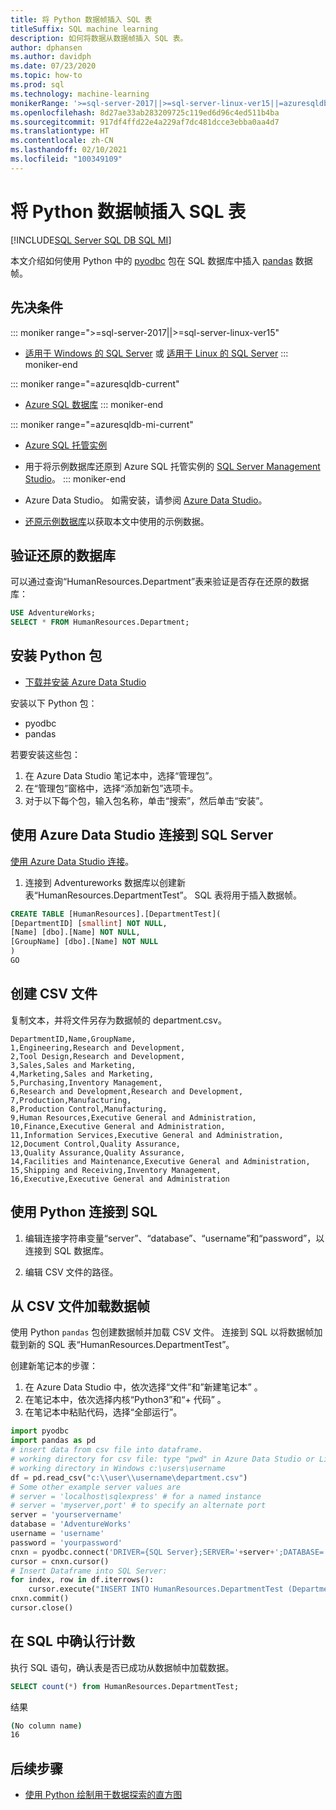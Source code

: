 ```yaml
---
title: 将 Python 数据帧插入 SQL 表
titleSuffix: SQL machine learning
description: 如何将数据从数据帧插入 SQL 表。
author: dphansen
ms.author: davidph
ms.date: 07/23/2020
ms.topic: how-to
ms.prod: sql
ms.technology: machine-learning
monikerRange: '>=sql-server-2017||>=sql-server-linux-ver15||=azuresqldb-mi-current||=azuresqldb-current'
ms.openlocfilehash: 8d27ae33ab283209725c119ed6d96c4ed511b4ba
ms.sourcegitcommit: 917df4ffd22e4a229af7dc481dcce3ebba0aa4d7
ms.translationtype: HT
ms.contentlocale: zh-CN
ms.lasthandoff: 02/10/2021
ms.locfileid: "100349109"
---
```

# <a name="insert-python-dataframe-into-sql-table"></a>将 Python 数据帧插入 SQL 表
[!INCLUDE[SQL Server SQL DB SQL MI](../../includes/applies-to-version/sql-asdb-asdbmi.md)]

本文介绍如何使用 Python 中的 [pyodbc](../../connect/python/pyodbc/python-sql-driver-pyodbc.md) 包在 SQL 数据库中插入 [pandas](https://pandas.pydata.org/) 数据帧。

## <a name="prerequisites"></a>先决条件

::: moniker range=">=sql-server-2017||>=sql-server-linux-ver15"
* [适用于 Windows 的 SQL Server](../../database-engine/install-windows/install-sql-server.md) 或 [适用于 Linux 的 SQL Server](../../linux/sql-server-linux-overview.md)
::: moniker-end

::: moniker range="=azuresqldb-current"
* [Azure SQL 数据库](/azure/sql-database/sql-database-get-started-portal)
::: moniker-end

::: moniker range="=azuresqldb-mi-current"
* [Azure SQL 托管实例](/azure/azure-sql/managed-instance/instance-create-quickstart)

* 用于将示例数据库还原到 Azure SQL 托管实例的 [SQL Server Management Studio](../../ssms/download-sql-server-management-studio-ssms.md)。
::: moniker-end

* Azure Data Studio。 如需安装，请参阅 [Azure Data Studio](../../azure-data-studio/what-is-azure-data-studio.md)。

* [还原示例数据库](../../samples/adventureworks-install-configure.md)以获取本文中使用的示例数据。

## <a name="verify-restored-database"></a>验证还原的数据库

可以通过查询“HumanResources.Department”表来验证是否存在还原的数据库：

```sql
USE AdventureWorks;
SELECT * FROM HumanResources.Department;
```

## <a name="install-python-packages"></a>安装 Python 包

* [下载并安装 Azure Data Studio](../../azure-data-studio/download-azure-data-studio.md)

安装以下 Python 包：
  * pyodbc
  * pandas

  若要安装这些包：

  1. 在 Azure Data Studio 笔记本中，选择“管理包”。
  2. 在“管理包”窗格中，选择“添加新包”选项卡。
  3. 对于以下每个包，输入包名称，单击“搜索”，然后单击“安装”。

## <a name="connect-to-sql-server-using-azure-data-studio"></a>使用 Azure Data Studio 连接到 SQL Server

[使用 Azure Data Studio 连接](../../azure-data-studio/quickstart-sql-server.md)。

1. 连接到 Adventureworks 数据库以创建新表“HumanResources.DepartmentTest”。 SQL 表将用于插入数据帧。

```sql
CREATE TABLE [HumanResources].[DepartmentTest](
[DepartmentID] [smallint] NOT NULL,
[Name] [dbo].[Name] NOT NULL,
[GroupName] [dbo].[Name] NOT NULL
)
GO
```

## <a name="create-csv-file"></a>创建 CSV 文件

复制文本，并将文件另存为数据帧的 department.csv。

```text
DepartmentID,Name,GroupName,
1,Engineering,Research and Development,
2,Tool Design,Research and Development,
3,Sales,Sales and Marketing,
4,Marketing,Sales and Marketing,
5,Purchasing,Inventory Management,
6,Research and Development,Research and Development,
7,Production,Manufacturing,
8,Production Control,Manufacturing,
9,Human Resources,Executive General and Administration,
10,Finance,Executive General and Administration,
11,Information Services,Executive General and Administration,
12,Document Control,Quality Assurance,
13,Quality Assurance,Quality Assurance,
14,Facilities and Maintenance,Executive General and Administration,
15,Shipping and Receiving,Inventory Management,
16,Executive,Executive General and Administration
```

## <a name="connect-to-sql-using-python"></a>使用 Python 连接到 SQL

1. 编辑连接字符串变量“server”、“database”、“username”和“password”，以连接到 SQL 数据库。

2. 编辑 CSV 文件的路径。

## <a name="load-dataframe-from-csv-file"></a>从 CSV 文件加载数据帧

使用 Python `pandas` 包创建数据帧并加载 CSV 文件。 连接到 SQL 以将数据帧加载到新的 SQL 表“HumanResources.DepartmentTest”。

创建新笔记本的步骤：

1. 在 Azure Data Studio 中，依次选择“文件”和”新建笔记本” 。
2. 在笔记本中，依次选择内核“Python3”和“+ 代码” 。
3. 在笔记本中粘贴代码，选择“全部运行”。

 ```Python
import pyodbc
import pandas as pd
# insert data from csv file into dataframe.
# working directory for csv file: type "pwd" in Azure Data Studio or Linux
# working directory in Windows c:\users\username
df = pd.read_csv("c:\\user\\username\department.csv")
# Some other example server values are
# server = 'localhost\sqlexpress' # for a named instance
# server = 'myserver,port' # to specify an alternate port
server = 'yourservername' 
database = 'AdventureWorks' 
username = 'username' 
password = 'yourpassword' 
cnxn = pyodbc.connect('DRIVER={SQL Server};SERVER='+server+';DATABASE='+database+';UID='+username+';PWD='+ password)
cursor = cnxn.cursor()
# Insert Dataframe into SQL Server:
for index, row in df.iterrows():
     cursor.execute("INSERT INTO HumanResources.DepartmentTest (DepartmentID,Name,GroupName) values(?,?,?)", row.DepartmentID, row.Name, row.GroupName)
cnxn.commit()
cursor.close()
```

## <a name="confirm-row-count-in-sql"></a>在 SQL 中确认行计数

执行 SQL 语句，确认表是否已成功从数据帧中加载数据。

```sql
SELECT count(*) from HumanResources.DepartmentTest;
```

结果

```bash
(No column name)
16
```

## <a name="next-steps"></a>后续步骤

+ [使用 Python 绘制用于数据探索的直方图](../data-exploration/python-plot-histogram.md)
